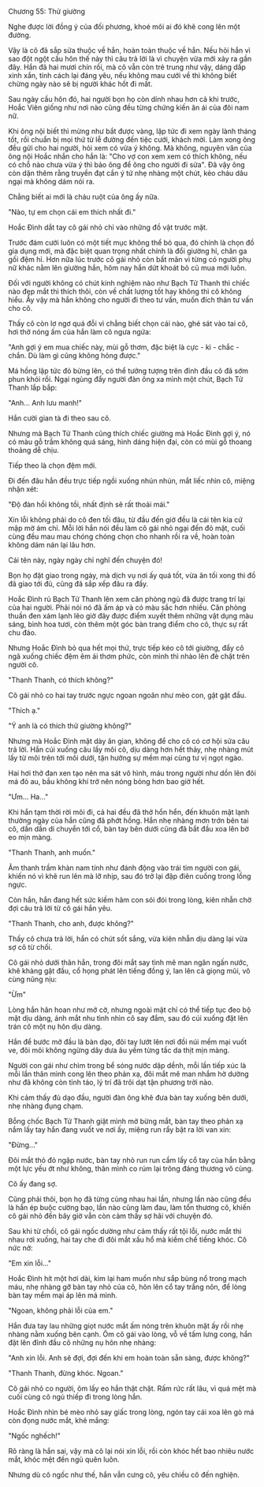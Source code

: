




Chương 55: Thử giường


Nghe được lời đồng ý của đối phương, khoé môi ai đó khẽ cong lên một đường.

Vậy là cô đã sắp sửa thuộc về hắn, hoàn toàn thuộc về hắn. Nếu hỏi hắn vì sao đột ngột cầu hôn thế này thì câu trả lời là vì chuyện vừa mới xảy ra gần đây. Hắn đã hai mươi chín rồi, mà cô vẫn còn trẻ trung như vậy, dáng dấp xinh xắn, tính cách lại đáng yêu, nếu không mau cưới về thì không biết chừng ngày nào sẽ bị người khác hốt đi mất.

Sau ngày cầu hôn đó, hai người bọn họ còn dính nhau hơn cả khi trước, Hoắc Viên giống như nơi nào cũng đều từng chứng kiến ân ái của đôi nam nữ.

Khi ông nội biết thì mừng như bắt được vàng, lập tức đi xem ngày lành tháng tốt, rồi chuẩn bị mọi thứ từ lễ đường đến tiệc cưới, khách mời. Làm xong ông đều gửi cho hai người, hỏi xem có vừa ý không. Mà không, nguyên văn của ông nội Hoắc nhắn cho hắn là: "Cho vợ con xem xem có thích không, nếu có chỗ nào chưa vừa ý thì bảo ông để ông cho người đi sửa". Đã vậy ông còn dặn thêm rằng truyền đạt cần ý tứ nhẹ nhàng một chút, kẻo cháu dâu ngại mà không dám nói ra.

Chẳng biết ai mới là cháu ruột của ông ấy nữa.

"Nào, tự em chọn cái em thích nhất đi."

Hoắc Đình dắt tay cô gái nhỏ chỉ vào những đồ vật trước mặt.

Trước đám cưới luôn có một tiết mục không thể bỏ qua, đó chính là chọn đồ gia dụng mới, mà đặc biệt quan trọng nhất chính là đổi giường hỉ, chăn ga gối đệm hỉ. Hơn nữa lúc trước cô gái nhỏ còn bất mãn vì từng có người phụ nữ khác nằm lên giường hắn, hôm nay hắn dứt khoát bỏ cũ mua mới luôn.

Đối với người không có chút kinh nghiệm nào như Bạch Tử Thanh thì chiếc nào đẹp mắt thì thích thôi, còn về chất lượng tốt hay không thì cô không hiểu. Ấy vậy mà hắn không cho người đi theo tư vấn, muốn đích thân tư vấn cho cô.

Thấy cô còn lơ ngơ quá đỗi vì chẳng biết chọn cái nào, ghé sát vào tai cô, hơi thở nóng ấm của hắn làm cô ngưa ngứa:

"Anh gợi ý em mua chiếc này, mùi gỗ thơm, đặc biệt là cực - kì - chắc - chắn. Dù làm gì cũng không hỏng được."

Má hồng lập tức đỏ bừng lên, có thể tưởng tượng trên đỉnh đầu cô đã sớm phun khói rồi. Ngại ngùng đẩy người đàn ông xa mình một chút, Bạch Tử Thanh lắp bắp:

"Anh... Anh lưu manh!"

Hắn cười gian tà đi theo sau cô.

Nhưng mà Bạch Tử Thanh cũng thích chiếc giường mà Hoắc Đình gợi ý, nó có màu gỗ trầm không quá sáng, hình dáng hiện đại, còn có mùi gỗ thoang thoảng dễ chịu.

Tiếp theo là chọn đệm mới.

Đi đến đâu hắn đều trực tiếp ngồi xuống nhún nhún, mắt liếc nhìn cô, miệng nhận xét:

"Độ đàn hồi không tồi, nhất định sẽ rất thoải mái."

Xin lỗi không phải do cô đen tối đâu, từ đầu đến giờ đều là cái tên kia cứ mập mờ ám chỉ. Mỗi lời hắn nói đều làm cô gái nhỏ ngại đến đỏ mặt, cuối cùng đều mau mau chóng chóng chọn cho nhanh rồi ra về, hoàn toàn không dám nán lại lâu hơn.

Cái tên này, ngày ngày chỉ nghĩ đến chuyện đó!

Bọn họ đặt giao trong ngày, mà dịch vụ nơi ấy quá tốt, vừa ăn tối xong thì đồ đã giao tới đủ, cũng đã sắp xếp đâu ra đấy.

Hoắc Đình rủ Bạch Tử Thanh lên xem căn phòng ngủ đã được trang trí lại của hai người. Phải nói nó đã ấm áp và có màu sắc hơn nhiều. Căn phòng thuần đen xám lạnh lẽo giờ đây được điểm xuyết thêm những vật dụng màu sáng, bình hoa tươi, còn thêm một góc bàn trang điểm cho cô, thực sự rất chu đáo.

Nhưng Hoắc Đình bỏ qua hết mọi thứ, trực tiếp kéo cô tới giường, đẩy cô ngã xuống chiếc đệm êm ái thơm phức, còn mình thì nhào lên đè chặt trên người cô.

"Thanh Thanh, có thích không?"

Cô gái nhỏ co hai tay trước ngực ngoan ngoãn như mèo con, gật gật đầu.

"Thích ạ."

"Ý anh là có thích thử giường không?"

Nhưng mà Hoắc Đình mặt dày ăn gian, không để cho cô có cơ hội sửa câu trả lời. Hắn cúi xuống câu lấy môi cô, dịu dàng hơn hết thảy, nhẹ nhàng mút lấy từ môi trên tới môi dưới, tận hưởng sự mềm mại cùng tư vị ngọt ngào.

Hai hơi thở đan xen tạo nên ma sát vô hình, máu trong người như dồn lên đôi má đỏ au, bầu không khí trở nên nóng bỏng hơn bao giờ hết.

"Ưm... Ha..."

Khi hắn tạm thời rời môi đi, cả hai đều đã thở hổn hển, đến khuôn mặt lạnh thường ngày của hắn cũng đã phớt hồng. Hắn nhẹ nhàng mơn trớn bên tai cô, dần dần di chuyển tới cổ, bàn tay bên dưới cũng đã bắt đầu xoa lên bờ eo mịn màng.

"Thanh Thanh, anh muốn."

Âm thanh trầm khàn nam tính như đánh động vào trái tim người con gái, khiến nó vì khẽ run lên mà lỡ nhịp, sau đó trở lại đập điên cuồng trong lồng ngực.

Còn hắn, hắn đang hết sức kiềm hãm con sói đói trong lòng, kiên nhẫn chờ đợi câu trả lời từ cô gái hắn yêu.

"Thanh Thanh, cho anh, được không?"

Thấy cô chưa trả lời, hắn có chút sốt sắng, vừa kiên nhẫn dịu dàng lại vừa sợ cô từ chối.

Cô gái nhỏ dưới thân hắn, trong đôi mắt say tình mê man ngân ngấn nước, khẽ khàng gật đầu, cổ họng phát lên tiếng đồng ý, lan lên cả giọng mũi, vô cùng nũng nịu:

"Ừm"

Lòng hắn hân hoan như mở cờ, nhưng ngoài mặt chỉ có thể tiếp tục đeo bộ mặt dịu dàng, ánh mắt nhu tình nhìn cô say đắm, sau đó cúi xuống đặt lên trán cô một nụ hôn dịu dàng.

Hắn để bước mở đầu là bàn dạo, đôi tay lướt lên nơi đồi núi mềm mại vuốt ve, đôi môi không ngừng dây dưa âu yếm từng tấc da thịt mịn màng.

Người con gái như chìm trong bể sóng nước dập dềnh, mỗi lần tiếp xúc là mỗi lần thân mình cong lên theo phản xạ, đôi mắt mê man nhắm hờ dường như đã không còn tỉnh táo, lý trí đã trôi dạt tận phương trời nào.

Khi cảm thấy đủ dạo đầu, người đàn ông khẽ đưa bàn tay xuống bên dưới, nhẹ nhàng đụng chạm.

Bỗng chốc Bạch Tử Thanh giật mình mở bừng mắt, bàn tay theo phản xạ nắm lấy tay hắn đang vuốt ve nơi ấy, miệng run rẩy bật ra lời van xin:

"Đừng..."

Đôi mắt thỏ đỏ ngập nước, bàn tay nhỏ run run cầm lấy cổ tay của hắn bằng một lực yếu ớt như không, thân mình co rúm lại trông đáng thương vô cùng.

Cô ấy đang sợ.

Cũng phải thôi, bọn họ đã từng cùng nhau hai lần, nhưng lần nào cũng đều là hắn ép buộc cường bạo, lần nào cũng làm đau, làm tổn thương cô, khiến cô gái nhỏ đến bây giờ vẫn còn cảm thấy sợ hãi với chuyện đó.

Sau khi từ chối, cô gái ngốc dường như cảm thấy rất tội lỗi, nước mắt thi nhau rơi xuống, hai tay che đi đôi mắt xấu hổ mà kiềm chế tiếng khóc. Cô nức nở:

"Em xin lỗi..."

Hoắc Đình hít một hơi dài, kìm lại ham muốn như sắp bùng nổ trong mạch máu, nhẹ nhàng gỡ bàn tay nhỏ của cô, hôn lên cổ tay trắng nõn, để lòng bàn tay mềm mại áp lên má mình.

"Ngoan, không phải lỗi của em."

Hắn đưa tay lau những giọt nước mắt ấm nóng trên khuôn mặt ấy rồi nhẹ nhàng nằm xuống bên cạnh. Ôm cô gái vào lòng, vỗ về tấm lưng cong, hắn đặt lên đỉnh đầu cô những nụ hôn nhẹ nhàng:

"Anh xin lỗi. Anh sẽ đợi, đợi đến khi em hoàn toàn sẵn sàng, được không?"

"Thanh Thanh, đừng khóc. Ngoan."

Cô gái nhỏ co người, ôm lấy eo hắn thật chặt. Rấm rức rất lâu, vì quá mệt mà cuối cùng cô ngủ thiếp đi trong lòng hắn.

Hoắc Đình nhìn bé mèo nhỏ say giấc trong lòng, ngón tay cái xoa lên gò má còn đọng nước mắt, khẽ mắng:

"Ngốc nghếch!"

Rõ ràng là hắn sai, vậy mà cô lại nói xin lỗi, rồi còn khóc hết bao nhiêu nước mắt, khóc mệt đến ngủ quên luôn.

Nhưng dù cô ngốc như thế, hắn vẫn cưng cô, yêu chiều cô đến nghiện.




